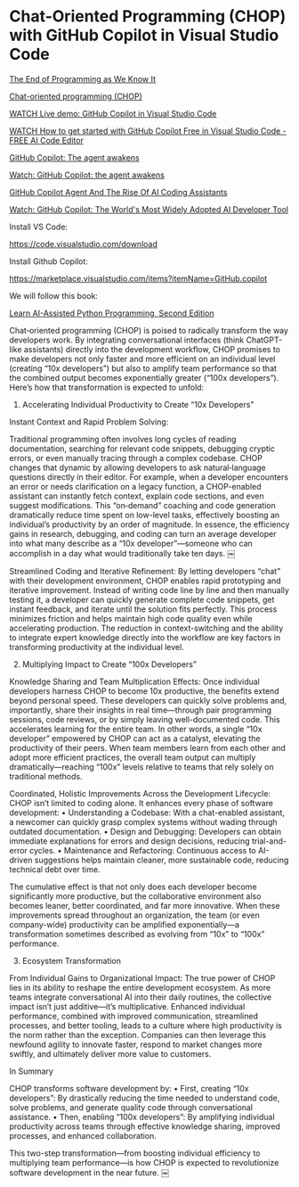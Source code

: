 # Chat-Oriented Programming (CHOP) with GitHub Copilot in Visual Studio Code

[The End of Programming as We Know It](https://www.oreilly.com/radar/the-end-of-programming-as-we-know-it/)

[Chat-oriented programming (CHOP)](https://sourcegraph.com/blog/chat-oriented-programming-in-action)

[WATCH Live demo: GitHub Copilot in Visual Studio Code](https://www.youtube.com/watch?v=dSbv-1KGu2U)

[WATCH How to get started with GitHub Copilot Free in Visual Studio Code - FREE AI Code Editor](https://www.youtube.com/watch?v=4vCdoj4ou7I)

[GitHub Copilot: The agent awakens](https://github.blog/news-insights/product-news/github-copilot-the-agent-awakens/)

[Watch: GitHub Copilot: the agent awakens](https://www.youtube.com/watch?v=C95drFKy4ss)

[GitHub Copilot Agent And The Rise Of AI Coding Assistants](https://www.forbes.com/sites/janakirammsv/2025/02/08/github-copilot-agent-and-the-rise-of-ai-coding-assistants/)

[Watch: GitHub Copilot: The World's Most Widely Adopted AI Developer Tool](https://www.youtube.com/watch?v=uhoPM-ABuV0)

Install VS Code:

https://code.visualstudio.com/download

Install Github Copilot:

https://marketplace.visualstudio.com/items?itemName=GitHub.copilot

We will follow this book:

[Learn AI-Assisted Python Programming, Second Edition](https://www.manning.com/books/learn-ai-assisted-python-programming-second-edition) 

Chat‐oriented programming (CHOP) is poised to radically transform the way developers work. By integrating conversational interfaces (think ChatGPT-like assistants) directly into the development workflow, CHOP promises to make developers not only faster and more efficient on an individual level (creating “10x developers”) but also to amplify team performance so that the combined output becomes exponentially greater (“100x developers”). Here’s how that transformation is expected to unfold:

1. Accelerating Individual Productivity to Create “10x Developers”

Instant Context and Rapid Problem Solving:

Traditional programming often involves long cycles of reading documentation, searching for relevant code snippets, debugging cryptic errors, or even manually tracing through a complex codebase. CHOP changes that dynamic by allowing developers to ask natural‐language questions directly in their editor. For example, when a developer encounters an error or needs clarification on a legacy function, a CHOP-enabled assistant can instantly fetch context, explain code sections, and even suggest modifications. This “on‐demand” coaching and code generation dramatically reduce time spent on low-level tasks, effectively boosting an individual’s productivity by an order of magnitude. In essence, the efficiency gains in research, debugging, and coding can turn an average developer into what many describe as a “10x developer”—someone who can accomplish in a day what would traditionally take ten days.
￼

Streamlined Coding and Iterative Refinement:
By letting developers “chat” with their development environment, CHOP enables rapid prototyping and iterative improvement. Instead of writing code line by line and then manually testing it, a developer can quickly generate complete code snippets, get instant feedback, and iterate until the solution fits perfectly. This process minimizes friction and helps maintain high code quality even while accelerating production. The reduction in context-switching and the ability to integrate expert knowledge directly into the workflow are key factors in transforming productivity at the individual level.

2. Multiplying Impact to Create “100x Developers”

Knowledge Sharing and Team Multiplication Effects:
Once individual developers harness CHOP to become 10x productive, the benefits extend beyond personal speed. These developers can quickly solve problems and, importantly, share their insights in real time—through pair programming sessions, code reviews, or by simply leaving well-documented code. This accelerates learning for the entire team. In other words, a single “10x developer” empowered by CHOP can act as a catalyst, elevating the productivity of their peers. When team members learn from each other and adopt more efficient practices, the overall team output can multiply dramatically—reaching “100x” levels relative to teams that rely solely on traditional methods.

Coordinated, Holistic Improvements Across the Development Lifecycle:
CHOP isn’t limited to coding alone. It enhances every phase of software development:
	•	Understanding a Codebase: With a chat-enabled assistant, a newcomer can quickly grasp complex systems without wading through outdated documentation.
	•	Design and Debugging: Developers can obtain immediate explanations for errors and design decisions, reducing trial-and-error cycles.
	•	Maintenance and Refactoring: Continuous access to AI-driven suggestions helps maintain cleaner, more sustainable code, reducing technical debt over time.

The cumulative effect is that not only does each developer become significantly more productive, but the collaborative environment also becomes leaner, better coordinated, and far more innovative. When these improvements spread throughout an organization, the team (or even company-wide) productivity can be amplified exponentially—a transformation sometimes described as evolving from “10x” to “100x” performance.

3. Ecosystem Transformation

From Individual Gains to Organizational Impact:
The true power of CHOP lies in its ability to reshape the entire development ecosystem. As more teams integrate conversational AI into their daily routines, the collective impact isn’t just additive—it’s multiplicative. Enhanced individual performance, combined with improved communication, streamlined processes, and better tooling, leads to a culture where high productivity is the norm rather than the exception. Companies can then leverage this newfound agility to innovate faster, respond to market changes more swiftly, and ultimately deliver more value to customers.

In Summary

CHOP transforms software development by:
	•	First, creating “10x developers”: By drastically reducing the time needed to understand code, solve problems, and generate quality code through conversational assistance.
	•	Then, enabling “100x developers”: By amplifying individual productivity across teams through effective knowledge sharing, improved processes, and enhanced collaboration.

This two-step transformation—from boosting individual efficiency to multiplying team performance—is how CHOP is expected to revolutionize software development in the near future.
￼



